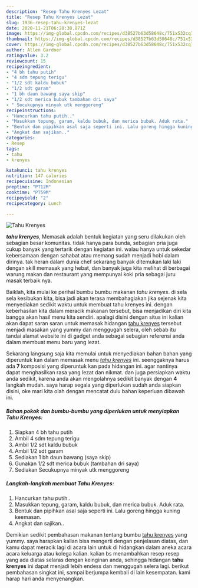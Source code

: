 ```yaml
---
description: "Resep Tahu Krenyes Lezat"
title: "Resep Tahu Krenyes Lezat"
slug: 1936-resep-tahu-krenyes-lezat
date: 2020-11-21T06:28:38.871Z
image: https://img-global.cpcdn.com/recipes/d38527b63d58648c/751x532cq70/tahu-krenyes-foto-resep-utama.jpg
thumbnail: https://img-global.cpcdn.com/recipes/d38527b63d58648c/751x532cq70/tahu-krenyes-foto-resep-utama.jpg
cover: https://img-global.cpcdn.com/recipes/d38527b63d58648c/751x532cq70/tahu-krenyes-foto-resep-utama.jpg
author: Allen Gardner
ratingvalue: 3.2
reviewcount: 15
recipeingredient:
- "4 bh tahu putih"
- "4 sdm tepung terigu"
- "1/2 sdt kaldu bubuk"
- "1/2 sdt garam"
- "1 bh daun bawang saya skip"
- "1/2 sdt merica bubuk tambahan dri saya"
- " Secukupnya minyak utk menggoreng"
recipeinstructions:
- "Hancurkan tahu putih.."
- "Masukkan tepung, garam, kaldu bubuk, dan merica bubuk. Aduk rata."
- "Bentuk dan pipihkan asal saja seperti ini. Lalu goreng hingga kuning keemasan."
- "Angkat dan sajikan.."
categories:
- Resep
tags:
- tahu
- krenyes

katakunci: tahu krenyes 
nutrition: 147 calories
recipecuisine: Indonesian
preptime: "PT12M"
cooktime: "PT59M"
recipeyield: "2"
recipecategory: Lunch

---
```



![Tahu Krenyes](https://img-global.cpcdn.com/recipes/d38527b63d58648c/751x532cq70/tahu-krenyes-foto-resep-utama.jpg)

<b><i>tahu krenyes</i></b>, Memasak adalah bentuk kegiatan yang seru dilakukan oleh sebagian besar komunitas. tidak hanya para bunda, sebagian pria juga cukup banyak yang tertarik dengan kegiatan ini. walau hanya untuk sekedar kebersamaan dengan sahabat atau memang sudah menjadi hobi dalam dirinya. tak heran dalam dunia chef sekarang banyak ditemukan laki laki dengan skill memasak yang hebat, dan banyak juga kita melihat di berbagai warung makan dan restaurant yang mempunyai koki pria sebagai juru masak terbaik nya.

Baiklah, kita mulai ke perihal bumbu bumbu makanan <i>tahu krenyes</i>. di sela sela kesibukan kita, bisa jadi akan terasa membahagiakan jika sejenak kita menyediakan sedikit waktu untuk membuat tahu krenyes ini. dengan keberhasilan kita dalam meracik makanan tersebut, bisa menjadikan diri kita bangga akan hasil menu kita sendiri. apalagi disini dengan situs ini kalian akan dapat saran saran untuk memasak hidangan <u>tahu krenyes</u> tersebut menjadi masakan yang yummy dan menggugah selera, oleh sebab itu tandai alamat website ini di gadget anda sebagai sebagian referensi anda dalam membuat menu baru yang lezat.




Sekarang langsung saja kita memulai untuk menyediakan bahan bahan yang diperuntuk kan dalam memasak menu <u><i>tahu krenyes</i></u> ini. seenggaknya harus ada <b>7</b> komposisi yang diperuntuk kan pada hidangan ini. agar nantinya dapat menghasilkan rasa yang lezat dan nikmat. dan juga persiapkan waktu anda sedikit, karena anda akan mengolahnya sedikit banyak dengan <b>4</b> langkah mudah. saya harap segala yang diperlukan sudah anda siapkan disini, oke mari kita olah dengan mencatat dulu bahan keperluan dibawah ini.

<!--inarticleads1-->

##### Bahan pokok dan bumbu-bumbu yang diperlukan untuk menyiapkan Tahu Krenyes:

1. Siapkan 4 bh tahu putih
1. Ambil 4 sdm tepung terigu
1. Ambil 1/2 sdt kaldu bubuk
1. Ambil 1/2 sdt garam
1. Sediakan 1 bh daun bawang (saya skip)
1. Gunakan 1/2 sdt merica bubuk (tambahan dri saya)
1. Sediakan  Secukupnya minyak utk menggoreng




<!--inarticleads2-->

##### Langkah-langkah membuat Tahu Krenyes:

1. Hancurkan tahu putih..
1. Masukkan tepung, garam, kaldu bubuk, dan merica bubuk. Aduk rata.
1. Bentuk dan pipihkan asal saja seperti ini. Lalu goreng hingga kuning keemasan.
1. Angkat dan sajikan..




Demikian sedikit pembahasan makanan tentang bumbu <u>tahu krenyes</u> yang yummy. saya harapkan kalian bisa mengerti dengan penjelasan diatas, dan kamu dapat meracik lagi di acara lain untuk di hidangkan dalam aneka acara acara keluarga atau kolega kalian. kalian bs menambahkan resep resep yang ada diatas selaras dengan keinginan anda, sehingga hidangan <b>tahu krenyes</b> ini dapat menjadi lebih endess dan menggugah selera lagi. berikut pembahasan singkat ini, sampai berjumpa kembali di lain kesempatan. kami harap hari anda menyenangkan.
